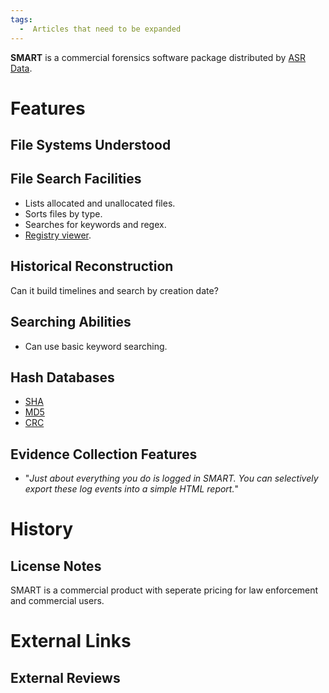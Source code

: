 ```yaml
---
tags:
  -  Articles that need to be expanded 
---
```

**SMART** is a commercial forensics software package distributed by [ASR
Data](asr_data.md).

# Features

## File Systems Understood

## File Search Facilities

- Lists allocated and unallocated files.
- Sorts files by type.
- Searches for keywords and regex.
- [Registry viewer](registry_viewer.md).

## Historical Reconstruction

Can it build timelines and search by creation date?

## Searching Abilities

- Can use basic keyword searching.

## Hash Databases

- [SHA](sha.md)
- [MD5](md5.md)
- [CRC](crc.md)

## Evidence Collection Features

- "*Just about everything you do is logged in SMART. You can selectively
  export these log events into a simple HTML report.*"

# History

## License Notes

SMART is a commercial product with seperate pricing for law enforcement
and commercial users.

# External Links

## External Reviews